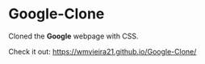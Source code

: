 # Google-Clone

Cloned the <strong>Google</strong> webpage with CSS.


Check it out:
https://wmvieira21.github.io/Google-Clone/
